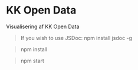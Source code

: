 # KK Open Data
Visualisering af KK Open Data
> If you wish to use JSDoc: npm install jsdoc -g

> npm install

> npm start
